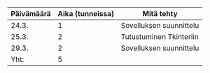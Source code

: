Päivämäärä | Aika (tunneissa) | Mitä tehty
-----------|------------------|-----------
24.3. | 1 | Sovelluksen suunnittelu
25.3. | 2 | Tutustuminen Tkinteriin
29.3. | 2 | Sovelluksen suunnittelu 
Yht: | 5 |
